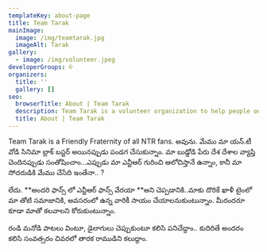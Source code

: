 ```yaml
---
templateKey: about-page
title: Team Tarak
mainImage:
  image: /img/teamtarak.jpg
  imageAlt: Tarak
gallery:
  - image: /img/volunteer.jpeg
developerGroups: ©
organizers:
  title: ''
  gallery: []
seo:
  browserTitle: About | Team Tarak
  description: Team Tarak is a volunteer organization to help people on need.
  title: About | Team Tarak
---
```

Team Tarak is a Friendly Fraternity of all NTR fans. అవును. మేము మా యన్.టీ వోడి సినిమా బ్లాక్ బస్టర్ అయినప్పుడు పండగ చేసుకున్నాం. మా బుడ్డోడి పేరు దేశ దేశాల వ్యాప్తి చెందినప్పుడు సంతోషించాం...ఎప్పుడు  మా ఎన్టీఆర్ గురించి ఆలోచిస్తానే ఉన్నాం, కానీ మా సోదరుడికి మేము చేసేది ఇంతేనా.. ? 

లేదు. **అందరి ఫాన్స్ లో ఎన్టీఆర్ ఫాన్స్ వేరయా **అని చెప్పడానికి..మాకు దొరికే ఖాళీ టైంలో మా తోటి సమాజానికి, అవసరంలో ఉన్న వారికీ సాయం చేయాలనుకుంటున్నాం. మీరందరూ కూడా మాతో కలవాలని కోరుకుంటున్నాం. 

రండి మనోడి పాటలు వింటూ, డైలాగులు చెప్పుకుంటూ కలిసి పనిచేద్దాం..  కుదిరితే అందరం కలిసి సంవత్సరం చివరలో తారక రాముడిని కలుద్దాం.
